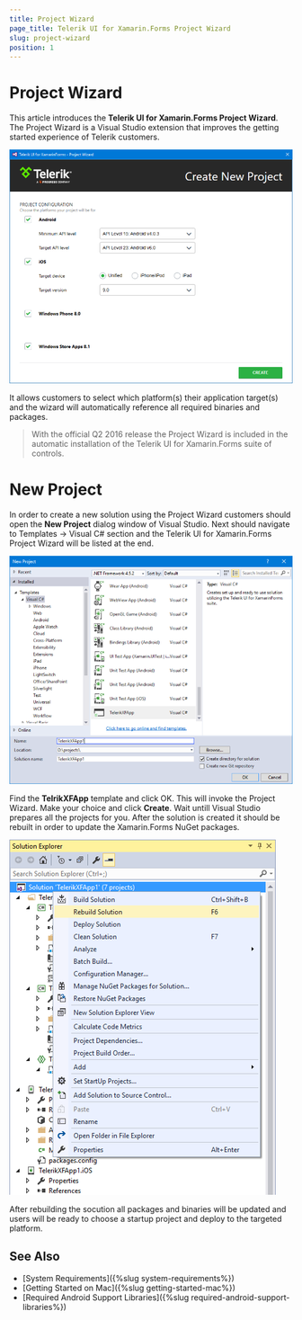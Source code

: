 ```yaml
---
title: Project Wizard
page_title: Telerik UI for Xamarin.Forms Project Wizard
slug: project-wizard
position: 1
---
```


# Project Wizard

This article introduces the **Telerik UI for Xamarin.Forms Project Wizard**. The Project Wizard is a Visual Studio extension that improves the getting started experience of Telerik customers.

![Visual Studio Project Wizard](images/visual-studio-project-wizard.png)

It allows customers to select which platform(s) their application target(s) and the wizard will automatically reference all required binaries and packages.

>With the official Q2 2016 release the Project Wizard is included in the automatic installation of the Telerik UI for Xamarin.Forms suite of controls.

# New Project

In order to create a new solution using the Project Wizard customers should open the **New Project** dialog window of Visual Studio.
Next should navigate to Templates -> Visual C# section and the Telerik UI for Xamarin.Forms Project Wizard will be listed at the end.

![Visual Studio New Project](images/visual-studio-new-project-dialog.png)

Find the **TelrikXFApp** template and click OK. This will invoke the Project Wizard. Make your choice and click **Create**. Wait untill Visual Studio prepares all the projects for you. After the solution is created it should be rebuilt in order to update the Xamarin.Forms NuGet packages.

![Newly created solution](images/visual-studio-created-solution.png)

After rebuilding the socution all packages and binaries will be updated and users will be ready to choose a startup project and deploy to the targeted platform.


## See Also
- [System Requirements]({%slug system-requirements%})
- [Getting Started on Mac]({%slug getting-started-mac%})
- [Required Android Support Libraries]({%slug required-android-support-libraries%})
